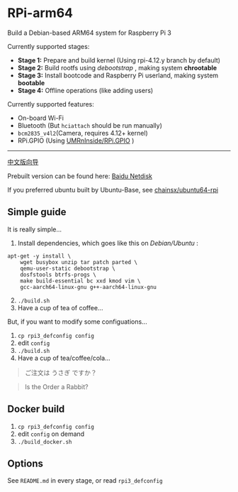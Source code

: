 # RPi-arm64
Build a Debian-based ARM64 system for Raspberry Pi 3

Currently supported stages:

* **Stage 1:** Prepare and build kernel (Using rpi-4.12.y branch by default)
* **Stage 2:** Build rootfs using _debootstrap_ , making system **chrootable**
* **Stage 3:** Install bootcode and Raspberry Pi userland, making system **bootable**
* **Stage 4:** Offline operations (like adding users)

Currently supported features:

* On-board Wi-Fi
* Bluetooth (But `hciattach` should be run manually)
* `bcm2835_v4l2`(Camera, requires 4.12+ kernel)
* RPi.GPIO (Using [UMRnInside/RPi.GPIO](https://github.com/UMRnInside/RPi.GPIO) )

************
[中文版向导](README-ZHCN.md)

Prebuilt version can be found here: 
[Baidu Netdisk](https://pan.baidu.com/s/1hsZVl1i)

If you preferred ubuntu built by Ubuntu-Base, see [chainsx/ubuntu64-rpi](https://github.com/chainsx/ubuntu64-rpi)

## Simple guide
It is really simple...

1. Install dependencies, which goes like this on _Debian/Ubuntu_ :
```
apt-get -y install \
    wget busybox unzip tar patch parted \
    qemu-user-static debootstrap \
    dosfstools btrfs-progs \
    make build-essential bc xxd kmod vim \
    gcc-aarch64-linux-gnu g++-aarch64-linux-gnu 
```

2. `./build.sh`
3. Have a cup of tea of coffee...

But, if you want to modify some configuations...

1. `cp rpi3_defconfig config`
2. edit `config`
3. `./build.sh`
4. Have a cup of tea/coffee/cola...

> ご注文は うさぎ ですか？

> Is the Order a Rabbit?

## Docker build
1. `cp rpi3_defconfig config`
2. edit `config` on demand
3. `./build_docker.sh`

## Options
See `README.md` in every stage, or read `rpi3_defconfig`
